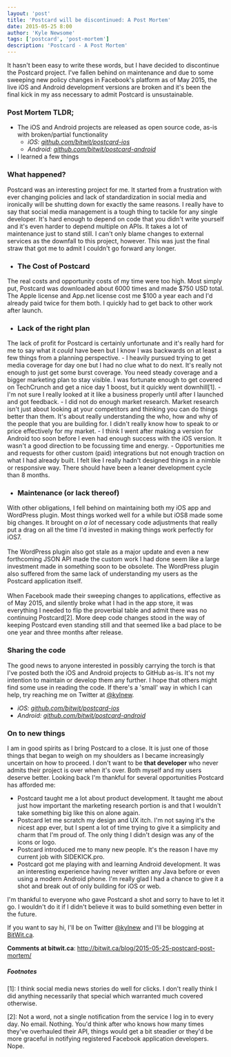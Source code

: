 ```yaml
---
layout: 'post'
title: 'Postcard will be discontinued: A Post Mortem'
date: 2015-05-25 8:00
author: 'Kyle Newsome'
tags: ['postcard', 'post-mortem']
description: 'Postcard - A Post Mortem'
---
```


It hasn't been easy to write these words, but I have decided to discontinue the Postcard project. I've fallen behind on maintenance and due to some sweeping new policy changes in Facebook's platform as of May 2015, the live iOS and Android development versions are broken and it's been the final kick in my ass necessary to admit Postcard is unsustainable.

### Post Mortem TLDR;
- The iOS and Android projects are released as open source code, as-is with broken/partial functionality
  - *iOS: <a target="_blank" href="https://github.com/bitwit/postcard-ios">github.com/bitwit/postcard-ios</a>*
  - *Android: <a target="_blank" href="https://github.com/bitwit/postcard-android">github.com/bitwit/postcard-android</a>*
- I learned a few things

### What happened?
Postcard was an interesting project for me. It started from a frustration with ever changing policies and lack of standardization in social media and ironically will be shutting down for exactly the same reasons. I really have to say that social media management is a tough thing to tackle for any single developer. It's hard enough to depend on code that you didn't write yourself and it's even harder to depend multiple on APIs. It takes a lot of maintenance just to stand still. I can't only blame changes to external services as the downfall to this project, however. This was just the final straw that got me to admit I couldn't go forward any longer.

- ### The Cost of Postcard
The real costs and opportunity costs of my time were too high. Most simply put, Postcard was downloaded about 6000 times and made $750 USD total. The Apple license and App.net license cost me $100 a year each and I'd already paid twice for them both. I quickly had to get back to other work after launch.

- ### Lack of the right plan
The lack of profit for Postcard is certainly unfortunate and it's really hard for me to say what it *could* have been but I know I was backwards on at least a few things from a planning perspective.
	- I heavily pursued trying to get media coverage for day one but I had no clue what to do next. It's really not enough to just get some burst coverage. You need steady coverage and a bigger marketing plan to stay visible. I was fortunate enough to get covered on TechCrunch and get a nice day 1 boost, but it quickly went downhill[1].
	- I'm not sure I really looked at it like a business properly until after I launched and got feedback.
	- I did not do enough market research. Market research isn't just about looking at your competitors and thinking you can do things better than them. It's about really understanding the who, how and why of the people that you are building for. I didn't really know how to speak to or price effectively for my market.
	- I think I went after making a version for Android too soon before I even had enough success with the iOS version. It wasn't a good direction to be focussing time and energy.
	- Opportunities me and requests for other custom (paid) integrations but not enough traction on what I had already built. I felt like I really hadn't designed things in a nimble or responsive way. There should have been a leaner development cycle than 8 months.

- ### Maintenance (or lack thereof)
With other obligations, I fell behind on maintaining both my iOS app and WordPress plugin. Most things worked well for a while but iOS8 made some big changes. It brought on *a lot* of necessary code adjustments that really put a drag on all the time I'd invested in making things work perfectly for iOS7.<br /><br />
The WordPress plugin also got stale as a major update and even a new forthcoming JSON API made the custom work I had done seem like a large investment made in something soon to be obsolete. The WordPress plugin also suffered from the same lack of understanding my users as the Postcard application itself.<br /><br />
When Facebook made their sweeping changes to applications, effective as of May 2015, and silently broke what I had in the app store, it was everything I needed to flip the proverbial table and admit there was no continuing Postcard[2]. More deep code changes stood in the way of keeping Postcard even standing still and that seemed like a bad place to be one year and three months after release.

### Sharing the code
The good news to anyone interested in possibly carrying the torch is that I've posted both the iOS and Android projects to GitHub as-is. It's not my intention to maintain or develop them any further. I hope that others might find some use in reading the code. If there's a 'small' way in which I can help, try reaching me on Twitter at [@kylnew](http://www.twitter.com/kylnew).

  - *iOS: <a target="_blank" href="https://github.com/bitwit/postcard-ios">github.com/bitwit/postcard-ios</a>*
  - *Android: <a target="_blank" href="https://github.com/bitwit/postcard-android">github.com/bitwit/postcard-android</a>*

### On to new things
I am in good spirits as I bring Postcard to a close. It is just one of those things that began to weigh on my shoulders as I became increasingly uncertain on how to proceed. I don't want to be **that developer** who never admits their project is over when it's over. Both myself and my users deserve better. Looking back I'm thankful for several opportunities Postcard has afforded me:

- Postcard taught me a lot about product development. It taught me about just how important the marketing research portion is and that I wouldn't take something big like this on alone again.
- Postcard let me scratch my design and UX itch. I'm not saying it's the nicest app ever, but I spent a lot of time trying to give it a simplicity and charm that I'm proud of. The only thing I didn't design was any of the icons or logo.
- Postcard introduced me to many new people. It's the reason I have my current job with SIDEKICK.pro.
- Postcard got me playing with and learning Android development. It was an interesting experience having never written any Java before or even using a modern Android phone. I'm really glad I had a chance to give it a shot and break out of only building for iOS or web.

I'm thankful to everyone who gave Postcard a shot and sorry to have to let it go. I wouldn't do it if I didn't believe it was to build something even better in the future.

If you want to say hi, I'll be on Twitter [@kylnew](http://www.twitter.com/kylnew) and I'll be blogging at [BitWit.ca](http://bitwit.ca).

**Comments at bitwit.ca**: http://bitwit.ca/blog/2015-05-25-postcard-post-mortem/

##### Footnotes

[1]: I think social media news stories do well for clicks. I don't really think I did anything necessarily that special which warranted much covered otherwise.

[2]: Not a word, not a single notification from the service I log in to every day. No email. Nothing. You'd think after who knows how many times they've overhauled their API, things would get a bit steadier or they'd be more graceful in notifying registered Facebook application developers. Nope.


